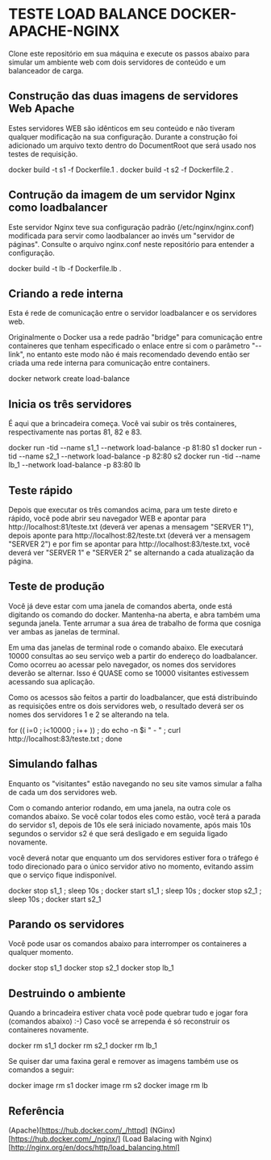 # TESTE LOAD BALANCE DOCKER-APACHE-NGINX

Clone este repositório em sua máquina e execute os passos abaixo para simular um ambiente web com dois servidores de conteúdo e um balanceador de carga.

## Construção das duas imagens de servidores Web Apache

Estes servidores WEB são idênticos em seu conteúdo e não tiveram qualquer modificação na sua configuração. Durante a construção foi adicionado um arquivo texto dentro do DocumentRoot que será usado nos testes de requisição.

 docker build -t s1 -f Dockerfile.1 .
 docker build -t s2 -f Dockerfile.2 .

## Contrução da imagem de um servidor Nginx como loadbalancer

Este servidor Nginx teve sua configuração padrão (/etc/nginx/nginx.conf) modificada para servir como laodbalancer ao invés um "servidor de páginas". Consulte o arquivo nginx.conf neste repositório para entender a configuração.

 docker build -t lb -f Dockerfile.lb .

## Criando a rede interna

Esta é rede de comunicação entre o servidor loadbalancer e os servidores web.

Originalmente o Docker usa a rede padrão "bridge" para comunicação entre containeres que tenham especificado o enlace entre si com o parâmetro "--link", no entanto este modo não é mais recomendado devendo então ser criada uma rede interna para comunicação entre containers.

 docker network create load-balance

## Inicia os três servidores

É aqui que a brincadeira começa. Você vai subir os três containeres, respectivamente nas portas 81, 82 e 83.

 docker run -tid --name s1_1 --network load-balance -p 81:80 s1 
 docker run -tid --name s2_1 --network load-balance -p 82:80 s2
 docker run -tid --name lb_1 --network load-balance -p 83:80 lb


## Teste rápido

Depois que executar os três comandos acima, para um teste direto e rápido, você pode abrir seu navegador WEB e apontar para http://localhost:81/teste.txt (deverá ver apenas a mensagem "SERVER 1"), depois aponte para http://localhost:82/teste.txt (deverá ver a mensagem "SERVER 2") e por fim se apontar para http://localhost:83/teste.txt, você deverá ver "SERVER 1" e "SERVER 2" se alternando a cada atualização da página.

## Teste de produção

Você já deve estar com uma janela de comandos aberta, onde está digitando os comando do docker. Mantenha-na aberta, e abra também uma segunda janela. Tente arrumar a sua área de trabalho de forma que cosniga ver ambas as janelas de terminal.

Em uma das janelas de terminal rode o comando abaixo. Ele executará 10000 consultas ao seu serviço web a partir do endereço do loadbalancer. Como ocorreu ao acessar pelo navegador, os nomes dos servidores deverão se alternar. Isso é QUASE como se 10000 visitantes estivessem acessando sua aplicação.

Como os acessos são feitos a partir do loadbalancer, que está distribuindo as requisições entre os dois servidores web, o resultado deverá ser os nomes dos servidores 1 e 2 se alterando na tela.

 for (( i=0 ; i<10000 ; i++ )) ; do echo -n $i " - " ; curl http://localhost:83/teste.txt ; done

## Simulando falhas

Enquanto os "visitantes" estão navegando no seu site vamos simular a falha de cada um dos servidores web. 

Com o comando anterior rodando, em uma janela, na outra cole os comandos abaixo. Se você colar todos eles como estão, você terá a parada do servidor s1, depois de 10s ele será iniciado novamente, após mais 10s segundos o servidor s2 é que será desligado e em seguida ligado novamente.

você deverá notar que enquanto um dos servidores estiver fora o tráfego é todo direcionado para o único servidor ativo no momento, evitando assim que o serviço fique indisponível.

 docker stop s1_1 ; sleep 10s ; docker start s1_1 ; sleep 10s ; docker stop s2_1 ; sleep 10s ; docker start s2_1

## Parando os servidores

Você pode usar os comandos abaixo para interromper os containeres a qualquer momento.

 docker stop s1_1
 docker stop s2_1
 docker stop lb_1

## Destruindo o ambiente

Quando a brincadeira estiver chata você pode quebrar tudo e jogar fora (comandos abaixo) :-) Caso você se arrependa é só reconstruir os containeres novamente.

 docker rm s1_1
 docker rm s2_1
 docker rm lb_1

Se quiser dar uma faxina geral e remover as imagens também use os comandos a seguir:

 docker image rm s1
 docker image rm s2
 docker image rm lb

## Referência

(Apache)[https://hub.docker.com/_/httpd]
(NGinx)[https://hub.docker.com/_/nginx/]
(Load Balacing with Nginx)[http://nginx.org/en/docs/http/load_balancing.html]

